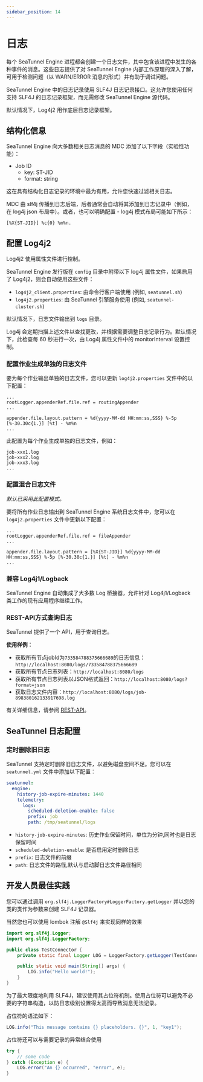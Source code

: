 ```yaml
---
sidebar_position: 14
---
```


# 日志

每个 SeaTunnel Engine 进程都会创建一个日志文件，其中包含该进程中发生的各种事件的消息。这些日志提供了对 SeaTunnel Engine 内部工作原理的深入了解，可用于检测问题（以 WARN/ERROR 消息的形式）并有助于调试问题。

SeaTunnel Engine 中的日志记录使用 SLF4J 日志记录接口。这允许您使用任何支持 SLF4J 的日志记录框架，而无需修改 SeaTunnel Engine 源代码。

默认情况下，Log4j2 用作底层日志记录框架。

## 结构化信息

SeaTunnel Engine 向大多数相关日志消息的 MDC 添加了以下字段（实验性功能）：

- Job ID
  - key: ST-JID
  - format: string

这在具有结构化日志记录的环境中最为有用，允许您快速过滤相关日志。

MDC 由 slf4j 传播到日志后端，后者通常会自动将其添加到日志记录中（例如，在 log4j json 布局中）。或者，也可以明确配置 - log4j 模式布局可能如下所示：

```properties
[%X{ST-JID}] %c{0} %m%n.
```

## 配置 Log4j2

Log4j2 使用属性文件进行控制。

SeaTunnel Engine 发行版在 `config` 目录中附带以下 log4j 属性文件，如果启用了 Log4j2，则会自动使用这些文件：

- `log4j2_client.properties`: 由命令行客户端使用 (例如, `seatunnel.sh`)
- `log4j2.properties`: 由 SeaTunnel 引擎服务使用 (例如, `seatunnel-cluster.sh`)

默认情况下，日志文件输出到 `logs` 目录。

Log4j 会定期扫描上述文件以查找更改，并根据需要调整日志记录行为。默认情况下，此检查每 60 秒进行一次，由 Log4j 属性文件中的 monitorInterval 设置控制。

### 配置作业生成单独的日志文件

要为每个作业输出单独的日志文件，您可以更新 `log4j2.properties` 文件中的以下配置：

```properties
...
rootLogger.appenderRef.file.ref = routingAppender
...

appender.file.layout.pattern = %d{yyyy-MM-dd HH:mm:ss,SSS} %-5p [%-30.30c{1.}] [%t] - %m%n
...
```

此配置为每个作业生成单独的日志文件，例如：

```
job-xxx1.log
job-xxx2.log
job-xxx3.log
...
```

### 配置混合日志文件

*默认已采用此配置模式。*

要将所有作业日志输出到 SeaTunnel Engine 系统日志文件中，您可以在 `log4j2.properties` 文件中更新以下配置：

```properties
...
rootLogger.appenderRef.file.ref = fileAppender
...

appender.file.layout.pattern = [%X{ST-JID}] %d{yyyy-MM-dd HH:mm:ss,SSS} %-5p [%-30.30c{1.}] [%t] - %m%n
...
```

### 兼容 Log4j1/Logback

SeaTunnel Engine 自动集成了大多数 Log 桥接器，允许针对 Log4j1/Logback 类工作的现有应用程序继续工作。

### REST-API方式查询日志

SeaTunnel 提供了一个 API，用于查询日志。

**使用样例：**
- 获取所有节点jobId为`733584788375666689`的日志信息：`http://localhost:8080/logs/733584788375666689`
- 获取所有节点日志列表：`http://localhost:8080/logs`
- 获取所有节点日志列表以JSON格式返回：`http://localhost:8080/logs?format=json`
- 获取日志文件内容：`http://localhost:8080/logs/job-898380162133917698.log`

有关详细信息，请参阅 [REST-API](rest-api-v2.md)。

## SeaTunnel 日志配置

### 定时删除旧日志

SeaTunnel 支持定时删除旧日志文件，以避免磁盘空间不足。您可以在 `seatunnel.yml` 文件中添加以下配置：

```yaml
seatunnel:
  engine:
    history-job-expire-minutes: 1440
    telemetry:
      logs:
        scheduled-deletion-enable: false
        prefix: job
        path: /tmp/seatunnel/logs
```
- `history-job-expire-minutes`: 历史作业保留时间，单位为分钟,同时也是日志保留时间
- `scheduled-deletion-enable`: 是否启用定时删除日志
- `prefix`: 日志文件的前缀
- `path`: 日志文件的路径,默认与启动脚日志文件路径相同

## 开发人员最佳实践

您可以通过调用 `org.slf4j.LoggerFactory#LoggerFactory.getLogger` 并以您的类的类作为参数来创建 SLF4J 记录器。

当然您也可以使用 lombok 注解 `@Slf4j` 来实现同样的效果

```java
import org.slf4j.Logger;
import org.slf4j.LoggerFactory;

public class TestConnector {
	private static final Logger LOG = LoggerFactory.getLogger(TestConnector.class);

	public static void main(String[] args) {
		LOG.info("Hello world!");
	}
}
```

为了最大限度地利用 SLF4J，建议使用其占位符机制。使用占位符可以避免不必要的字符串构造，以防日志级别设置得太高而导致消息无法记录。

占位符的语法如下：

```java
LOG.info("This message contains {} placeholders. {}", 1, "key1");
```

占位符还可以与需要记录的异常结合使用

```java
try {
    // some code
} catch (Exception e) {
    LOG.error("An {} occurred", "error", e);
}
```